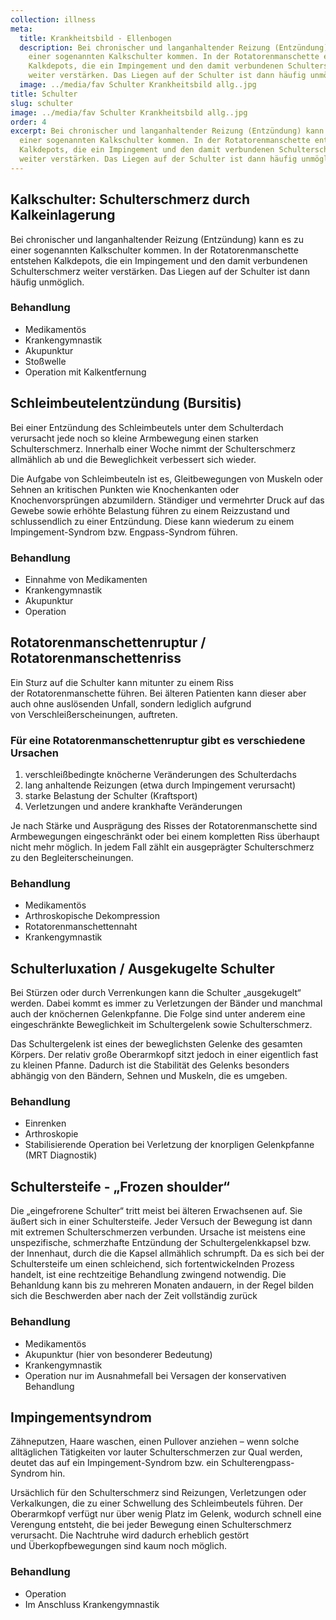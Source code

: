 ```yaml
---
collection: illness
meta:
  title: Krankheitsbild - Ellenbogen
  description: Bei chronischer und langanhaltender Reizung (Entzündung) kann es zu
    einer sogenannten Kalkschulter kommen. In der Rotatorenmanschette entstehen
    Kalkdepots, die ein Impingement und den damit verbundenen Schulterschmerz
    weiter verstärken. Das Liegen auf der Schulter ist dann häufig unmöglich.
  image: ../media/fav Schulter Krankheitsbild allg..jpg
title: Schulter
slug: schulter
image: ../media/fav Schulter Krankheitsbild allg..jpg
order: 4
excerpt: Bei chronischer und langanhaltender Reizung (Entzündung) kann es zu
  einer sogenannten Kalkschulter kommen. In der Rotatorenmanschette entstehen
  Kalkdepots, die ein Impingement und den damit verbundenen Schulterschmerz
  weiter verstärken. Das Liegen auf der Schulter ist dann häufig unmöglich.
---
```

## Kalkschulter: Schulterschmerz durch Kalkeinlagerung 

Bei chronischer und langanhaltender Reizung (Entzündung) kann es zu einer sogenannten Kalkschulter kommen. In der Rotatorenmanschette entstehen Kalkdepots, die ein Impingement und den damit verbundenen Schulterschmerz weiter verstärken. Das Liegen auf der Schulter ist dann häufig unmöglich. 

### Behandlung 

* Medikamentös
* Krankengymnastik
* Akupunktur
* Stoßwelle
* Operation mit Kalkentfernung 

## Schleimbeutelentzündung (Bursitis) 

Bei einer Entzündung des Schleimbeutels unter dem Schulterdach verursacht jede noch so kleine Armbewegung einen starken Schulterschmerz. Innerhalb einer Woche nimmt der Schulterschmerz allmählich ab und die Beweglichkeit verbessert sich wieder. 

Die Aufgabe von Schleimbeuteln ist es, Gleitbewegungen von Muskeln oder Sehnen an kritischen Punkten wie Knochenkanten oder Knochenvorsprüngen abzumildern. Ständiger und vermehrter Druck auf das Gewebe sowie erhöhte Belastung führen zu einem Reizzustand und schlussendlich zu einer Entzündung. Diese kann wiederum zu einem Impingement-Syndrom bzw. Engpass-Syndrom führen. 

### Behandlung 
* Einnahme von Medikamenten
* Krankengymnastik
* Akupunktur
* Operation 

## Rotatorenmanschettenruptur / Rotatorenmanschettenriss 

Ein Sturz auf die Schulter kann mitunter zu einem Riss der Rotatorenmanschette führen. Bei älteren Patienten kann dieser aber auch ohne auslösenden Unfall, sondern lediglich aufgrund von Verschleißerscheinungen, auftreten. 

### Für eine Rotatorenmanschettenruptur gibt es verschiedene Ursachen

1. verschleißbedingte knöcherne Veränderungen des Schulterdachs 
2. lang anhaltende Reizungen (etwa durch Impingement verursacht) 
3. starke Belastung der Schulter (Kraftsport) 
4. Verletzungen und andere krankhafte Veränderungen

Je nach Stärke und Ausprägung des Risses der Rotatorenmanschette sind Armbewegungen eingeschränkt oder bei einem kompletten Riss überhaupt nicht mehr möglich. In jedem Fall zählt ein ausgeprägter Schulterschmerz zu den Begleiterscheinungen. 

### Behandlung 
* Medikamentös
* Arthroskopische Dekompression 
* Rotatorenmanschettennaht
* Krankengymnastik 

## Schulterluxation / Ausgekugelte Schulter 

Bei Stürzen oder durch Verrenkungen kann die Schulter „ausgekugelt“ werden. Dabei kommt es immer zu Verletzungen der Bänder und manchmal auch der knöchernen Gelenkpfanne. Die Folge sind unter anderem eine eingeschränkte Beweglichkeit im Schultergelenk sowie Schulterschmerz.

Das Schultergelenk ist eines der beweglichsten Gelenke des gesamten Körpers. Der relativ große Oberarmkopf sitzt jedoch in einer eigentlich fast zu kleinen Pfanne. Dadurch ist die Stabilität des Gelenks besonders abhängig von den Bändern, Sehnen und Muskeln, die es umgeben. 

### Behandlung
* Einrenken
* Arthroskopie
* Stabilisierende Operation bei Verletzung der knorpligen Gelenkpfanne (MRT Diagnostik) 

## Schultersteife - „Frozen shoulder“ 

Die „eingefrorene Schulter“ tritt meist bei älteren Erwachsenen auf. Sie äußert sich in einer Schultersteife. Jeder Versuch der Bewegung ist dann mit extremen Schulterschmerzen verbunden. Ursache ist meistens eine unspezifische, schmerzhafte Entzündung der Schultergelenkkapsel bzw. der Innenhaut, durch die die Kapsel allmählich schrumpft. Da es sich bei der Schultersteife um einen schleichend, sich fortentwickelnden Prozess handelt, ist eine rechtzeitige Behandlung zwingend notwendig. Die Behanldung kann bis zu mehreren Monaten andauern, in der Regel bilden sich die Beschwerden aber nach der Zeit vollständig zurück 

### Behandlung 
* Medikamentös
* Akupunktur (hier von besonderer Bedeutung)
* Krankengymnastik
* Operation nur im Ausnahmefall bei Versagen der konservativen Behandlung

## Impingementsyndrom 

Zähneputzen, Haare waschen, einen Pullover anziehen – wenn solche alltäglichen Tätigkeiten vor lauter Schulterschmerzen zur Qual werden, deutet das auf ein Impingement-Syndrom bzw. ein Schulterengpass-Syndrom hin. 

Ursächlich für den Schulterschmerz sind Reizungen, Verletzungen oder Verkalkungen, die zu einer Schwellung des Schleimbeutels führen. Der Oberarmkopf verfügt nur über wenig Platz im Gelenk, wodurch schnell eine Verengung entsteht, die bei jeder Bewegung einen Schulterschmerz verursacht. Die Nachtruhe wird dadurch erheblich gestört und Überkopfbewegungen sind kaum noch möglich. 

### Behandlung
* Operation
* Im Anschluss Krankengymnastik